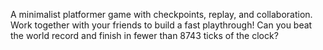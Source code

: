 A minimalist platformer game with checkpoints, replay, and collaboration.
Work together with your friends to build a fast playthrough!
Can you beat the world record and finish in fewer than 8743 ticks of the clock?